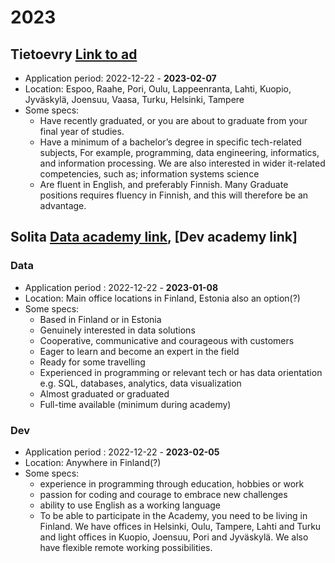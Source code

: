 # 2023

## Tietoevry [Link to ad](https://tieto.wd3.myworkdayjobs.com/Tieto_Careers_External_Site/job/Finland-Espoo/We-are-looking-for-ITSM-students-to-join-our-graduate-program-_R108363)
  * Application period: 2022-12-22 - **2023-02-07**
  * Location: Espoo, Raahe, Pori, Oulu, Lappeenranta, Lahti, Kuopio, Jyväskylä, Joensuu, Vaasa, Turku, Helsinki, Tampere
  * Some specs:
    - Have recently graduated, or you are about to graduate from your final year of studies. 
    - Have a minimum of a bachelor’s degree in specific tech-related subjects, For example, programming, data engineering, informatics, and information processing. We are also interested in wider it-related competencies, such as; information systems science 
    - Are fluent in English, and preferably Finnish. Many Graduate positions requires fluency in Finnish, and this will therefore be an advantage.  

## Solita [Data academy link](https://www.solita.fi/en/positions/data-academy-training-path-to-become-a-data-professional-5423525003/), [Dev academy link]
### Data
  * Application period : 2022-12-22 - **2023-01-08**
  * Location: Main office locations in Finland, Estonia also an option(?)
  * Some specs:
    - Based in Finland or in Estonia 
    - Genuinely interested in data solutions
    - Cooperative, communicative and courageous with customers 
    - Eager to learn and become an expert in the field
    - Ready for some travelling
    - Experienced in programming or relevant tech or has data orientation e.g. SQL, databases, analytics, data visualization
    - Almost graduated or graduated 
    - Full-time available (minimum during academy)

### Dev
  * Application period : 2022-12-22 - **2023-02-05**
  * Location: Anywhere in Finland(?)
  * Some specs:
    - experience in programming through education, hobbies or work
    - passion for coding and courage to embrace new challenges
    - ability to use English as a working language
    - To be able to participate in the Academy, you need to be living in Finland. We have offices in Helsinki, Oulu, Tampere, Lahti and Turku and light offices in Kuopio, Joensuu, Pori and Jyväskylä. We also have flexible remote working possibilities. 
